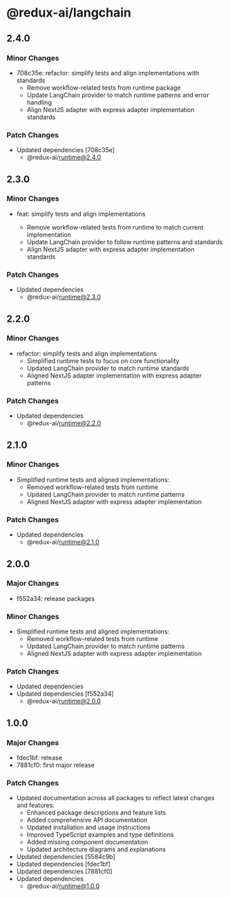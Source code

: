 # @redux-ai/langchain

## 2.4.0

### Minor Changes

- 708c35e: refactor: simplify tests and align implementations with standards
  - Remove workflow-related tests from runtime package
  - Update LangChain provider to match runtime patterns and error handling
  - Align NextJS adapter with express adapter implementation standards

### Patch Changes

- Updated dependencies [708c35e]
  - @redux-ai/runtime@2.4.0

## 2.3.0

### Minor Changes

- feat: simplify tests and align implementations

  - Remove workflow-related tests from runtime to match current implementation
  - Update LangChain provider to follow runtime patterns and standards
  - Align NextJS adapter with express adapter implementation standards

### Patch Changes

- Updated dependencies
  - @redux-ai/runtime@2.3.0

## 2.2.0

### Minor Changes

- refactor: simplify tests and align implementations
  - Simplified runtime tests to focus on core functionality
  - Updated LangChain provider to match runtime standards
  - Aligned NextJS adapter implementation with express adapter patterns

### Patch Changes

- Updated dependencies
  - @redux-ai/runtime@2.2.0

## 2.1.0

### Minor Changes

- Simplified runtime tests and aligned implementations:
  - Removed workflow-related tests from runtime
  - Updated LangChain provider to match runtime patterns
  - Aligned NextJS adapter with express adapter implementation

### Patch Changes

- Updated dependencies
  - @redux-ai/runtime@2.1.0

## 2.0.0

### Major Changes

- f552a34: release packages

### Minor Changes

- Simplified runtime tests and aligned implementations:
  - Removed workflow-related tests from runtime
  - Updated LangChain provider to match runtime patterns
  - Aligned NextJS adapter with express adapter implementation

### Patch Changes

- Updated dependencies
- Updated dependencies [f552a34]
  - @redux-ai/runtime@2.0.0

## 1.0.0

### Major Changes

- fdec1bf: release
- 7881cf0: first major release

### Patch Changes

- Updated documentation across all packages to reflect latest changes and features:
  - Enhanced package descriptions and feature lists
  - Added comprehensive API documentation
  - Updated installation and usage instructions
  - Improved TypeScript examples and type definitions
  - Added missing component documentation
  - Updated architecture diagrams and explanations
- Updated dependencies [5584c9b]
- Updated dependencies [fdec1bf]
- Updated dependencies [7881cf0]
- Updated dependencies
  - @redux-ai/runtime@1.0.0
